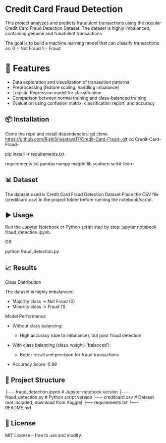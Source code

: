 # Credit Card Fraud Detection
This project analyzes and predicts fraudulent transactions using the popular Credit Card Fraud Detection Dataset. The dataset is highly imbalanced, containing genuine and fraudulent transactions.

The goal is to build a machine learning model that can classify transactions as:
0 = Not Fraud
1 = Fraud

# 🚀 Features
- Data exploration and visualization of transaction patterns
- Preprocessing (feature scaling, handling imbalance)
- Logistic Regression model for classification
- Comparison between normal training and class-balanced training
- Evaluation using confusion matrix, classification report, and accuracy

## 📦 Installation
Clone the repo and install dependencies:
git clone https://github.com/RishiSrivastava17/Credit-Card-Fraud-.git
cd Credit-Card-Fraud-

pip install -r requirements.txt

requirements.txt
pandas
numpy
matplotlib
seaborn
scikit-learn

## 📊 Dataset
The dataset used is Credit Card Fraud Detection Dataset
Place the CSV file (creditcard.csv) in the project folder before running the notebook/script.

## ▶️ Usage
Run the Jupyter Notebook or Python script step by step:
jupyter notebook fraud_detection.ipynb

OR

python fraud_detection.py

## 📈 Results
Class Distribution

The dataset is highly imbalanced:
- Majority class → Not Fraud (0)
- Minority class → Fraud (1)

Model Performance

- Without class balancing:
  - High accuracy (due to imbalance), but poor fraud detection

- With class balancing (class_weight='balanced'):
  - Better recall and precision for fraud transactions

- Accuracy Score: 0.98

## 📂 Project Structure
├── fraud_detection.ipynb   # Jupyter notebook version
├── fraud_detection.py      # Python script version
├── creditcard.csv          # Dataset (not included, download from Kaggle)
├── requirements.txt
└── README.md

## 📜 License

MIT License – free to use and modify.
